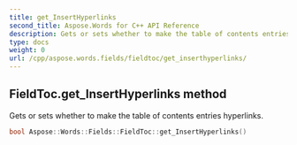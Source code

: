 ```yaml
---
title: get_InsertHyperlinks
second_title: Aspose.Words for C++ API Reference
description: Gets or sets whether to make the table of contents entries hyperlinks. 
type: docs
weight: 0
url: /cpp/aspose.words.fields/fieldtoc/get_inserthyperlinks/
---
```

## FieldToc.get_InsertHyperlinks method


Gets or sets whether to make the table of contents entries hyperlinks.

```cpp
bool Aspose::Words::Fields::FieldToc::get_InsertHyperlinks()
```

